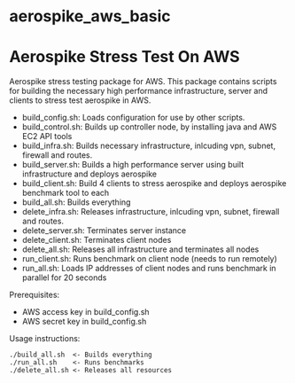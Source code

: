 # aerospike_aws_basic

Aerospike Stress Test On AWS
============================

Aerospike stress testing package for AWS.  This package contains scripts for building the necessary high performance infrastructure, server and clients to stress test aerospike in AWS.

* build_config.sh:    Loads configuration for use by other scripts.
* build_control.sh:   Builds up controller node, by installing java and AWS EC2 API tools
* build_infra.sh:     Builds necessary infrastructure, inlcuding vpn, subnet, firewall and routes.
* build_server.sh:    Builds a high performance server using built infrastructure and deploys aerospike
* build_client.sh:    Build 4 clients to stress aerospike and deploys aerospike benchmark tool to each
* build_all.sh:       Builds everything
* delete_infra.sh:    Releases infrastructure, inlcuding vpn, subnet, firewall and routes.
* delete_server.sh:   Terminates server instance
* delete_client.sh:   Terminates client nodes
* delete_all.sh:      Releases all infrastructure and terminates all nodes
* run_client.sh:      Runs benchmark on client node (needs to run remotely)
* run_all.sh:         Loads IP addresses of client nodes and runs benchmark in parallel for 20 seconds

Prerequisites:

* AWS access key in build_config.sh
* AWS secret key in build_config.sh


Usage instructions:

    ./build_all.sh  <- Builds everything
    ./run_all.sh    <- Runs benchmarks
    ./delete_all.sh <- Releases all resources
